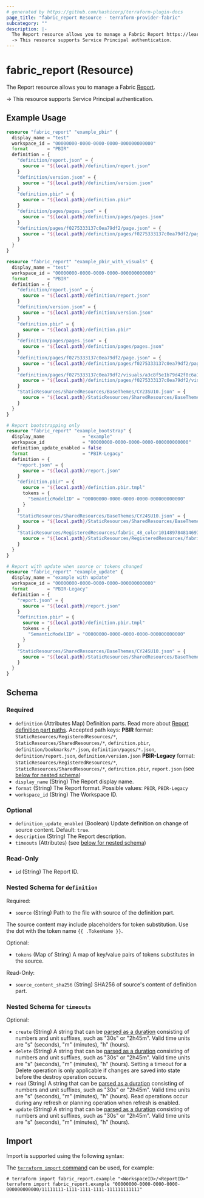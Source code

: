 ```yaml
---
# generated by https://github.com/hashicorp/terraform-plugin-docs
page_title: "fabric_report Resource - terraform-provider-fabric"
subcategory: ""
description: |-
  The Report resource allows you to manage a Fabric Report https://learn.microsoft.com/power-bi/developer/projects/projects-report.
  -> This resource supports Service Principal authentication.
---
```


# fabric_report (Resource)

The Report resource allows you to manage a Fabric [Report](https://learn.microsoft.com/power-bi/developer/projects/projects-report).

-> This resource supports Service Principal authentication.

## Example Usage

```terraform
resource "fabric_report" "example_pbir" {
  display_name = "test"
  workspace_id = "00000000-0000-0000-0000-000000000000"
  format       = "PBIR"
  definition = {
    "definition/report.json" = {
      source = "${local.path}/definition/report.json"
    }
    "definition/version.json" = {
      source = "${local.path}/definition/version.json"
    }
    "definition.pbir" = {
      source = "${local.path}/definition.pbir"
    }
    "definition/pages/pages.json" = {
      source = "${local.path}/definition/pages/pages.json"
    }
    "definition/pages/f0275333137c0ea79df2/page.json" = {
      source = "${local.path}/definition/pages/f0275333137c0ea79df2/page.json"
    }
  }
}

resource "fabric_report" "example_pbir_with_visuals" {
  display_name = "test"
  workspace_id = "00000000-0000-0000-0000-000000000000"
  format       = "PBIR"
  definition = {
    "definition/report.json" = {
      source = "${local.path}/definition/report.json"
    }
    "definition/version.json" = {
      source = "${local.path}/definition/version.json"
    }
    "definition.pbir" = {
      source = "${local.path}/definition.pbir"
    }
    "definition/pages/pages.json" = {
      source = "${local.path}/definition/pages/pages.json"
    }
    "definition/pages/f0275333137c0ea79df2/page.json" = {
      source = "${local.path}/definition/pages/f0275333137c0ea79df2/page.json"
    }
    "definition/pages/f0275333137c0ea79df2/visuals/a3c8f5e1b79d42f0c6a1/visual.json" = {
      source = "${local.path}/definition/pages/f0275333137c0ea79df2/visuals/a3c8f5e1b79d42f0c6a1/visual.json"
    }
    "StaticResources/SharedResources/BaseThemes/CY23SU10.json" = {
      source = "${local.path}/StaticResources/SharedResources/BaseThemes/CY23SU10.json"
    }
  }
}

# Report bootstrapping only
resource "fabric_report" "example_bootstrap" {
  display_name              = "example"
  workspace_id              = "00000000-0000-0000-0000-000000000000"
  definition_update_enabled = false
  format                    = "PBIR-Legacy"
  definition = {
    "report.json" = {
      source = "${local.path}/report.json"
    }
    "definition.pbir" = {
      source = "${local.path}/definition.pbir.tmpl"
      tokens = {
        "SemanticModelID" = "00000000-0000-0000-0000-000000000000"
      }
    }
    "StaticResources/SharedResources/BaseThemes/CY24SU10.json" = {
      source = "${local.path}/StaticResources/SharedResources/BaseThemes/CY24SU10.json"
    }
    "StaticResources/RegisteredResources/fabric_48_color10148978481469717.png" = {
      source = "${local.path}/StaticResources/RegisteredResources/fabric_48_color10148978481469717.png"
    }
  }
}

# Report with update when source or tokens changed
resource "fabric_report" "example_update" {
  display_name = "example with update"
  workspace_id = "00000000-0000-0000-0000-000000000000"
  format       = "PBIR-Legacy"
  definition = {
    "report.json" = {
      source = "${local.path}/report.json"
    }
    "definition.pbir" = {
      source = "${local.path}/definition.pbir.tmpl"
      tokens = {
        "SemanticModelID" = "00000000-0000-0000-0000-000000000000"
      }
    }
    "StaticResources/SharedResources/BaseThemes/CY24SU10.json" = {
      source = "${local.path}/StaticResources/SharedResources/BaseThemes/CY24SU10.json"
    }
  }
}
```

<!-- schema generated by tfplugindocs -->
## Schema

### Required

- `definition` (Attributes Map) Definition parts. Read more about [Report definition part paths](https://learn.microsoft.com/rest/api/fabric/articles/item-management/definitions/report-definition). Accepted path keys: **PBIR** format: `StaticResources/RegisteredResources/*`, `StaticResources/SharedResources/*`, `definition.pbir`, `definition/bookmarks/*.json`, `definition/pages/*.json`, `definition/report.json`, `definition/version.json` **PBIR-Legacy** format: `StaticResources/RegisteredResources/*`, `StaticResources/SharedResources/*`, `definition.pbir`, `report.json` (see [below for nested schema](#nestedatt--definition))
- `display_name` (String) The Report display name.
- `format` (String) The Report format. Possible values: `PBIR`, `PBIR-Legacy`
- `workspace_id` (String) The Workspace ID.

### Optional

- `definition_update_enabled` (Boolean) Update definition on change of source content. Default: `true`.
- `description` (String) The Report description.
- `timeouts` (Attributes) (see [below for nested schema](#nestedatt--timeouts))

### Read-Only

- `id` (String) The Report ID.

<a id="nestedatt--definition"></a>

### Nested Schema for `definition`

Required:

- `source` (String) Path to the file with source of the definition part.

The source content may include placeholders for token substitution. Use the dot with the token name `{{ .TokenName }}`.

Optional:

- `tokens` (Map of String) A map of key/value pairs of tokens substitutes in the source.

Read-Only:

- `source_content_sha256` (String) SHA256 of source's content of definition part.

<a id="nestedatt--timeouts"></a>

### Nested Schema for `timeouts`

Optional:

- `create` (String) A string that can be [parsed as a duration](https://pkg.go.dev/time#ParseDuration) consisting of numbers and unit suffixes, such as "30s" or "2h45m". Valid time units are "s" (seconds), "m" (minutes), "h" (hours).
- `delete` (String) A string that can be [parsed as a duration](https://pkg.go.dev/time#ParseDuration) consisting of numbers and unit suffixes, such as "30s" or "2h45m". Valid time units are "s" (seconds), "m" (minutes), "h" (hours). Setting a timeout for a Delete operation is only applicable if changes are saved into state before the destroy operation occurs.
- `read` (String) A string that can be [parsed as a duration](https://pkg.go.dev/time#ParseDuration) consisting of numbers and unit suffixes, such as "30s" or "2h45m". Valid time units are "s" (seconds), "m" (minutes), "h" (hours). Read operations occur during any refresh or planning operation when refresh is enabled.
- `update` (String) A string that can be [parsed as a duration](https://pkg.go.dev/time#ParseDuration) consisting of numbers and unit suffixes, such as "30s" or "2h45m". Valid time units are "s" (seconds), "m" (minutes), "h" (hours).

## Import

Import is supported using the following syntax:

The [`terraform import` command](https://developer.hashicorp.com/terraform/cli/commands/import) can be used, for example:

```shell
# terraform import fabric_report.example "<WorkspaceID>/<ReportID>"
terraform import fabric_report.example "00000000-0000-0000-0000-000000000000/11111111-1111-1111-1111-111111111111"
```
